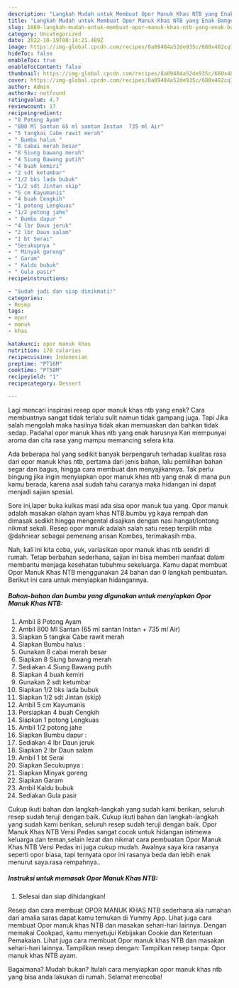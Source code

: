 ```yaml
---
description: "Langkah Mudah untuk Membuat Opor Manuk Khas NTB yang Enak Banget "
title: "Langkah Mudah untuk Membuat Opor Manuk Khas NTB yang Enak Banget "
slug: 1089-langkah-mudah-untuk-membuat-opor-manuk-khas-ntb-yang-enak-banget
category: Uncategorized
date: 2022-10-19T00:14:21.489Z
image: https://img-global.cpcdn.com/recipes/8a09484a52de935c/680x482cq70/opor-manuk-khas-ntb-foto-resep-utama.jpg
hideToc: false
enableToc: true
enableTocContent: false
thumbnail: https://img-global.cpcdn.com/recipes/8a09484a52de935c/680x482cq70/opor-manuk-khas-ntb-foto-resep-utama.jpg
cover: https://img-global.cpcdn.com/recipes/8a09484a52de935c/680x482cq70/opor-manuk-khas-ntb-foto-resep-utama.jpg
author: Admin
authorAv: notfound
ratingvalue: 4.7
reviewcount: 17
recipeingredient:
- "8 Potong Ayam"
- "800 Ml Santan 65 ml santan Instan  735 ml Air"
- "5 tangkai Cabe rawit merah"
- " Bumbu halus "
- "8 cabai merah besar"
- "8 Siung bawang merah"
- "4 Siung Bawang putih"
- "4 buah kemiri"
- "2 sdt ketumbar"
- "1/2 bks lada bubuk"
- "1/2 sdt Jintan skip"
- "5 cm Kayumanis"
- "4 buah Cengkih"
- "1 potong Lengkuas"
- "1/2 potong jahe"
- " Bumbu dapur "
- "4 lbr Daun jeruk"
- "2 lbr Daun salam"
- "1 bt Serai"
- "Secukupnya "
- " Minyak goreng"
- " Garam"
- " Kaldu bubuk"
- " Gula pasir"
recipeinstructions:

- "Sudah jadi dan siap dinikmati!"
categories:
- Resep
tags:
- opor
- manuk
- khas

katakunci: opor manuk khas 
nutrition: 170 calories
recipecuisine: Indonesian
preptime: "PT16M"
cooktime: "PT58M"
recipeyield: "1"
recipecategory: Dessert

---
```



Lagi mencari inspirasi resep opor manuk khas ntb yang enak? Cara membuatnya sangat tidak terlalu sulit namun tidak gampang juga. Tapi Jika salah mengolah maka hasilnya tidak akan memuaskan dan bahkan tidak sedap. Padahal opor manuk khas ntb yang enak harusnya Kan mempunyai aroma dan cita rasa yang mampu memancing selera kita.


Ada beberapa hal yang sedikit banyak berpengaruh terhadap kualitas rasa dari opor manuk khas ntb, pertama dari jenis bahan, lalu pemilihan bahan segar dan bagus, hingga cara membuat dan menyajikannya. Tak perlu bingung jika ingin menyiapkan opor manuk khas ntb yang enak di mana pun kamu berada, karena asal sudah tahu caranya maka hidangan ini dapat menjadi sajian spesial.

Sore ini,laper buka kulkas masi ada sisa opor manuk tua yang. Opor manuk adalah masakan olahan ayam khas NTB.bumbu yg kaya rempah dan dimasak sedikit hingga mengental disajikan dengan nasi hangat/lontong nikmat sekali. Resep opor manuk adalah salah satu resep terpilih mba @dahniear sebagai pemenang arisan Kombes, terimakasih mba.


Nah, kali ini kita coba, yuk, variasikan opor manuk khas ntb sendiri di rumah. Tetap berbahan sederhana, sajian ini bisa memberi manfaat dalam membantu menjaga kesehatan tubuhmu sekeluarga. Kamu dapat membuat Opor Manuk Khas NTB menggunakan 24 bahan dan 0 langkah pembuatan. Berikut ini cara untuk menyiapkan hidangannya.

<!--inarticleads1-->

##### Bahan-bahan dan bumbu yang digunakan untuk menyiapkan Opor Manuk Khas NTB:

1. Ambil 8 Potong Ayam
1. Ambil 800 Ml Santan (65 ml santan Instan + 735 ml Air)
1. Siapkan 5 tangkai Cabe rawit merah
1. Siapkan  Bumbu halus :
1. Gunakan 8 cabai merah besar
1. Siapkan 8 Siung bawang merah
1. Sediakan 4 Siung Bawang putih
1. Siapkan 4 buah kemiri
1. Gunakan 2 sdt ketumbar
1. Siapkan 1/2 bks lada bubuk
1. Siapkan 1/2 sdt Jintan (skip)
1. Ambil 5 cm Kayumanis
1. Persiapkan 4 buah Cengkih
1. Siapkan 1 potong Lengkuas
1. Ambil 1/2 potong jahe
1. Siapkan  Bumbu dapur :
1. Sediakan 4 lbr Daun jeruk
1. Siapkan 2 lbr Daun salam
1. Ambil 1 bt Serai
1. Siapkan Secukupnya :
1. Siapkan  Minyak goreng
1. Siapkan  Garam
1. Ambil  Kaldu bubuk
1. Sediakan  Gula pasir


Cukup ikuti bahan dan langkah-langkah yang sudah kami berikan, seluruh resep sudah teruji dengan baik. Cukup ikuti bahan dan langkah-langkah yang sudah kami berikan, seluruh resep sudah teruji dengan baik. Opor Manuk Khas NTB Versi Pedas sangat cocok untuk hidangan istimewa keluarga dan teman,selain lezat dan nikmat cara pembuatan Opor Manuk Khas NTB Versi Pedas ini juga cukup mudah. Awalnya saya kira rasanya seperti opor biasa, tapi ternyata opor ini rasanya beda dan lebih enak menurut saya.rasa rempahnya.. 

<!--inarticleads2-->

##### Instruksi untuk memasak Opor Manuk Khas NTB:


1. Selesai dan siap dihidangkan!

Resep dan cara membuat OPOR MANUK KHAS NTB sederhana ala rumahan dari amalia saras dapat kamu temukan di Yummy App. Lihat juga cara membuat Opor manuk khas NTB dan masakan sehari-hari lainnya. Dengan memakai Cookpad, kamu menyetujui Kebijakan Cookie dan Ketentuan Pemakaian. Lihat juga cara membuat Opor manuk khas NTB dan masakan sehari-hari lainnya. Tampilkan resep dengan: Tampilkan resep tanpa: Opor manuk khas NTB ayam. 

Bagaimana? Mudah bukan? Itulah cara menyiapkan opor manuk khas ntb yang bisa anda lakukan di rumah. Selamat mencoba!
